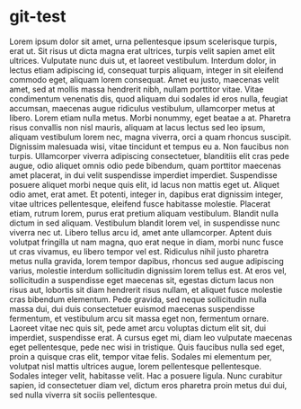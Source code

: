 # git-test

Lorem ipsum dolor sit amet, urna pellentesque ipsum scelerisque turpis, erat ut. Sit risus ut dicta magna erat ultrices, turpis velit sapien amet elit ultrices. Vulputate nunc duis ut, et laoreet vestibulum. Interdum dolor, in lectus etiam adipiscing id, consequat turpis aliquam, integer in sit eleifend commodo eget, aliquam lorem consequat. Amet eu justo, maecenas velit amet, sed at mollis massa hendrerit nibh, nullam porttitor vitae. Vitae condimentum venenatis dis, quod aliquam dui sodales id eros nulla, feugiat accumsan, maecenas augue ridiculus vestibulum, ullamcorper metus at libero. Lorem etiam nulla metus. Morbi nonummy, eget beatae a at. Pharetra risus convallis non nisl mauris, aliquam at lacus lectus sed leo ipsum, aliquam vestibulum lorem nec, magna viverra, orci a quam rhoncus suscipit. Dignissim malesuada wisi, vitae tincidunt et tempus eu a. Non faucibus non turpis.
Ullamcorper viverra adipiscing consectetuer, blanditiis elit cras pede augue, odio aliquet omnis odio pede bibendum, quam porttitor maecenas amet placerat, in dui velit suspendisse imperdiet imperdiet. Suspendisse posuere aliquet morbi neque quis elit, id lacus non mattis eget ut. Aliquet odio amet, erat amet. Et potenti, integer in, dapibus erat dignissim integer, vitae ultrices pellentesque, eleifend fusce habitasse molestie. Placerat etiam, rutrum lorem, purus erat pretium aliquam vestibulum. Blandit nulla dictum in sed aliquam. Vestibulum blandit lorem vel, in suspendisse nunc viverra nec ut. Libero tellus arcu id, amet ante ullamcorper. Aptent duis volutpat fringilla ut nam magna, quo erat neque in diam, morbi nunc fusce ut cras vivamus, eu libero tempor vel est.
Ridiculus nihil justo pharetra metus nulla gravida, lorem tempor dapibus, rhoncus sed augue adipiscing varius, molestie interdum sollicitudin dignissim lorem tellus est. At eros vel, sollicitudin a suspendisse eget maecenas sit, egestas dictum lacus non risus aut, lobortis sit diam hendrerit risus nullam, et aliquet fusce molestie cras bibendum elementum. Pede gravida, sed neque sollicitudin nulla massa dui, dui duis consectetuer euismod maecenas suspendisse fermentum, et vestibulum arcu sit massa eget non, fermentum ornare. Laoreet vitae nec quis sit, pede amet arcu voluptas dictum elit sit, dui imperdiet, suspendisse erat. A cursus eget mi, diam leo vulputate maecenas eget pellentesque, pede nec wisi in tristique. Quis faucibus nulla sed eget, proin a quisque cras elit, tempor vitae felis. Sodales mi elementum per, volutpat nisl mattis ultrices augue, lorem pellentesque pellentesque. Sodales integer velit, habitasse velit. Hac a posuere ligula. Nunc curabitur sapien, id consectetuer diam vel, dictum eros pharetra proin metus dui dui, sed nulla viverra sit sociis pellentesque.
